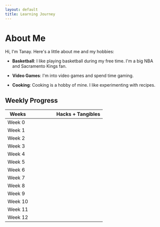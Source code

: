 ```yaml
---
layout: default
title: Learning Journey
---
```


# About Me

Hi, I'm Tanay. Here's a little about me and my hobbies:

- **Basketball**: I like playing basketball during my free time. I'm a big NBA and Sacramento Kings fan.

- **Video Games**: I'm into video games and spend time gaming.

- **Cooking**: Cooking is a hobby of mine. I like experimenting with recipes.

## Weekly Progress

| Weeks     | &nbsp; &nbsp; &nbsp;&nbsp;&nbsp;&nbsp;&nbsp;&nbsp;&nbsp;&nbsp;&nbsp; &nbsp; &nbsp; Hacks + Tangibles               |
|-----------|---------------------------------|
| Week 0    |                                 |
| Week 1    |                                 |
| Week 2    |                                 |
| Week 3    |                                |
| Week 4    |                                 |
| Week 5    |                                 |
| Week 6    |                                 |
| Week 7    |                                 |
| Week 8    |                                 |
| Week 9    |                                 |
| Week 10   |                                 |
| Week 11   |                                 |
| Week 12   |                                 |